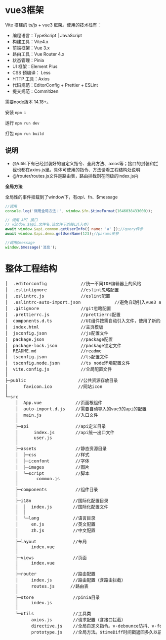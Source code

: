 # vue3框架
Vite 搭建的 ts/js + vue3 框架。使用的技术栈有：
- 编程语言：TypeScript | JavaScript
- 构建工具：Vite4.x
- 前端框架：Vue 3.x
- 路由工具：Vue Router 4.x
- 状态管理：Pinia
- UI 框架：Element Plus
- CSS 预编译： Less
- HTTP 工具：Axios
- 代码规范：EditorConfig + Prettier + ESLint
- 提交规范：Commitizen

需要node版本 14.18+。

安装 `npm i`

运行 `npm run dev`

打包 `npm run build`

## 说明
- @/utils下有已经封装好的自定义指令、全局方法、axios等；接口的封装和拦截也都在axios.js里。具体可使用的指令、方法请看工程结构处说明
- @/router/routes.js文件是路由表，路由拦截则在同级的index.js内


**全局方法**

全局性的事件挂载到了window下，有$api、$fn、$message
```js
//调用
console.log('调用全局方法：', window.$fn.$timeFormat(1646038433000));

// 调用 API 接口 
// window.$api.文件名.该文件下的接口(入参)
await window.$api.common.getUserInfo({ name: 'a' });//query传参
await window.$api.demo.getUserName(123);//params传参

//调用$message
window.$message('消息');
```

# 整体工程结构
<pre>
│  .editorconfig             //统一不同IDE编辑器上的风格
│  .eslintignore             //eslint忽略配置
│  .eslintrc.js              //eslint配置
│  .eslintrc-auto-import.json             //避免自动引入vue3 api后页面报未定义的错误
│  .gitignore                //git忽略配置
│  .prettierrc.js            //prettierrc配置
│  components.d.ts           //UI组件按需自动引入文件，使用了新的组件它会自动在文件内新增。由unplugin-vue-components自动生成
│  index.html                //主页模版
│  jsconfig.json             //js配置文件
│  package.json              //package配置
│  package-lock.json         //package锁定文件
│  README.md                 //readme
│  tsconfig.json             //ts配置文件
│  tsconfig.node.json        //ts node环境配置文件
│  vite.config.js            //全局配置文件
│
├─public                    //公共资源存放目录
│      favicon.ico          //网站icon
│
└─src
    │  App.vue             //页面根组件
    │  auto-import.d.js    //需要自动导入的vue3的api的配置
    │  main.js             //入口文件
    │  
    ├─api                  //api定义目录
    │      index.js        //api统一出口文件
    │      user.js
    │       
    ├─assets               //静态资源目录
    │  ├─css               //样式
    │  ├─iconfont          //字体
    │  ├─images            //图片
    │  └─script            //脚本
    │       common.js
    │  
    ├─components           //组件目录
    │
    ├─i18n                //国际化配置目录
    │  │  index.js        //国际化配置文件
    │  │  
    │  └─lang             //语言目录
    │     en.js           //英文配置
    │     zh.js           //中文配置
    │
    ├─layout              //布局
    │     index.vue
    │
    ├─views               //页面
    │     index.vue
    │
    ├─router              //路由配置
    │     index.js        //路由配置（含路由拦截）
    │     routes.js      //路由表
    │
    ├─store               //pinia目录
    │     index.js
    │
    └─utils               //工具类
          axios.js        //请求配置（含接口拦截）
          directive.js    //全局自定义指令。v-debounce防抖、v-focus自动聚焦、v-jump路由跳转、v-permission权限设置
          prototype.js    //全局方法。$timeDiff时间戳返回多久以前、$timeFormat格式化时间戳
</pre>
